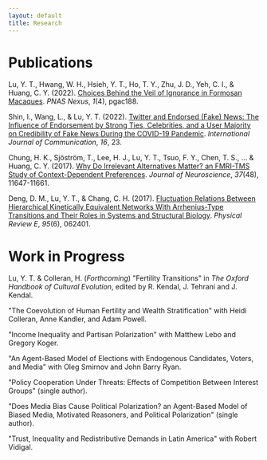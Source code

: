 ```yaml
---
layout: default
title: Research
---
```


<h1>Publications</h1>

Lu, Y. T., Hwang, W. H., Hsieh, Y. T., Ho, T. Y., Zhu, J. D., Yeh, C. I., & Huang, C. Y. (2022). <a href="https://doi.org/10.1093/pnasnexus/pgac188">Choices Behind the Veil of Ignorance in Formosan Macaques</a>. *PNAS Nexus*, *1*(4), pgac188.

Shin, I., Wang, L., & Lu, Y. T. (2022). <a href="https://ijoc.org/index.php/ijoc/article/view/18187">Twitter and Endorsed (Fake) News: The Influence of Endorsement by Strong Ties, Celebrities, and a User Majority on Credibility of Fake News During the COVID-19 Pandemic</a>. *International Journal of Communication*, *16*, 23.

Chung, H. K., Sjöström, T., Lee, H. J., Lu, Y. T., Tsuo, F. Y., Chen, T. S., ... & Huang, C. Y. (2017). <a href="http://www.jneurosci.org/content/37/48/11647">Why Do Irrelevant Alternatives Matter? an FMRI-TMS Study of Context-Dependent Preferences</a>. *Journal of Neuroscience*, *37*(48), 11647-11661.

Deng, D. M., Lu, Y. T., & Chang, C. H. (2017). <a href="https://journals.aps.org/pre/abstract/10.1103/PhysRevE.95.062401">Fluctuation Relations Between Hierarchical Kinetically Equivalent Networks With Arrhenius-Type Transitions and Their Roles in Systems and Structural Biology</a>. *Physical Review E*, *95*(6), 062401.


<h1>Work in Progress</h1>

Lu, Y. T. & Colleran, H. (*Forthcoming*) "Fertility Transitions" in *The Oxford Handbook of Cultural Evolution*, edited by R. Kendal, J. Tehrani and J. Kendal.

"The Coevolution of Human Fertility and Wealth Stratification" with Heidi Colleran, Anne Kandler, and Adam Powell.

"Income Inequality and Partisan Polarization" with Matthew Lebo and Gregory Koger.

"An Agent-Based Model of Elections with Endogenous Candidates, Voters, and Media" with Oleg Smirnov and John Barry Ryan.

"Policy Cooperation Under Threats: Effects of Competition Between Interest Groups" (single author).

"Does Media Bias Cause Political Polarization? an Agent-Based Model of Biased Media, Motivated Reasoners, and Political Polarization" (single author).

"Trust, Inequality and Redistributive Demands in Latin America" with Robert Vidigal.